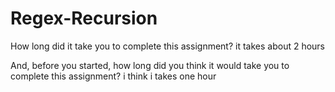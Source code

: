 # Regex-Recursion


How long did it take you to complete this assignment? it takes about 2 hours 


And, before you started, how long did you think it would take you to complete this assignment? i think i takes one hour